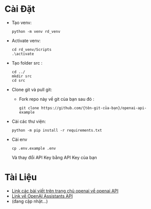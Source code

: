# Cài Đặt

- Tạo venv:

    ```
    python -m venv rd_venv
    ```
- Activate venv:
    ```
    cd rd_venv/Scripts
    .\activate
    ```
- Tạo folder src :

    ```
    cd ../
    mkdir src
    cd src
    ```
- Clone git và pull git:
  + Fork repo này về git của bạn sau đó :
    ```
    git clone https://github.com/{tên-git-của-bạn}/openai-api-example
    ```
- Cài các thư viện:
    ```
    python -m pip install -r requirements.txt
    ```
- Cài env
    ```
    cp .env.example .env
    ```
    Và thay đổi API Key bằng API Key của bạn



# Tài Liệu
- [Link các bài viết trên trang chủ openai về openai API](https://cookbook.openai.com/)
- [Link về OpenAI Assistants API](https://platform.openai.com/docs/assistants/how-it-works)
- (đang cập nhật...)
  
  
